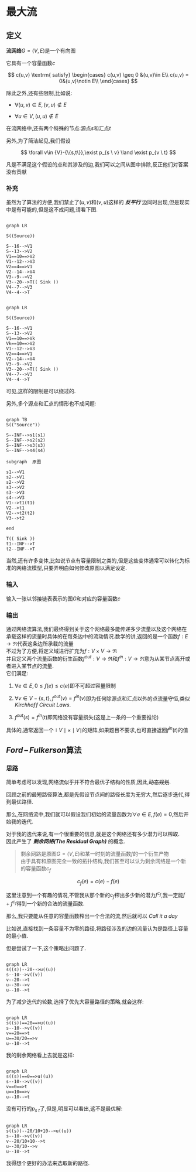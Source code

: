 # 最大流

## 定义

**流网络**$G = (V,E)$是一个有向图

它具有一个容量函数$c$

$$
c(u,v) \textrm{ satisfy}
\begin{cases}
c(u,v) \geq 0 &(u,v)\in E\\
c(u,v) = 0&(u,v)\notin E\\
\end{cases}
$$

除此之外,还有些限制,比如说:

- $\forall (u,v)\in E,(v,u)\notin E$

- $\forall u\in V,(u,u)\notin E$

在流网络中,还有两个特殊的节点:源点$s$和汇点$t$

另外,为了简洁起见,我们假设

$$
\forall v\in {V}-{\{s,t\}},\exist p_{s \ v} \land \exist p_{v \ t}
$$

凡是不满足这个假设的点和其涉及的边,我们可以之间从图中排除,反正他们对答案没有贡献

### 补充

虽然为了算法的方便,我们禁止了$(u,v)$和$(v,u)$这样的 ***反平行*** 边同时出现,但是现实中是有可能的,但是这不成问题,请看下图.

```mermaid

graph LR

S((Source))

S--16-->V1
S--13-->V2
V1==10==>V2
V1--12-->V3
V2==4==>V1
V2--14-->V4
V3--9-->V2
V3--20-->T(( Sink ))
V4--7-->V3
V4--4-->T

```

```mermaid

graph LR

S((Source))

S--16-->V1
S--13-->V2
V1==10==>Vk
Vk==10==>V2
V1--12-->V3
V2==4==>V1
V2--14-->V4
V3--9-->V2
V3--20-->T(( Sink ))
V4--7-->V3
V4--4-->T

```

可见,这样的限制是可以绕过的.

另外,多个源点和汇点的情形也不成问题:

```mermaid

graph TB
S(("Source"))

S--INF-->s1(s1)
S--INF-->s2(s2)
S--INF-->s3(s3)
S--INF-->s4(s4)

subgraph  原图

s1-->V1
s2-->V1
s2-->V2
s3-->V2
s3-->V3
s4-->V3
V1-->t1(t1)
V2-->t1
V2-->t2(t2)
V3-->t2

end

T(( Sink ))
t1--INF-->T
t2--INF-->T

```
当然,还有许多变体,比如说节点有容量限制之类的,但是这些变体通常可以转化为标准的网络流模型,只要弄明白如何修改原图以满足设定.

### 输入

输入一张以邻接链表表示的图$G$和对应的容量函数$c$

### 输出

通过网络流算法,我们最终得到关于这个网络最多能传递多少流量以及这个网络在承载这样的流量时具体的在每条边中的流动情况.数学的讲,返回的是一个函数$f:E\to \Re$代表这条边所承载的流量  
不过为了方便,将定义域进行扩充为$f:V\times V\to \Re$   
并且定义两个流量函数的衍生函数$f^{out}:V\to \Re$和$f^{in}:V\to \Re$意为从某节点离开或者进入某节点的流量.  
它们满足:

1. $\forall e \in E,0\leq f(e) \leq c(e)$即不可超过容量限制

2. $\forall v \in V-\{s,t\},f^{out}(v)=f^{in}(v)$即为任何除源点和汇点以外的点流量守恒,类似$Kirchhof\!f\ Circuit\ Laws$.

3. $f^{out}(s)=f^{in}(t)$即网络没有容量损失(这是上一条的一个重要推论)

具体的,通常返回一个$\mid V \mid \times \mid V \mid$的矩阵,如果题目不要求,也可直接返回$f^{in}(t)$的值

## $Ford\! -\! Fulkerson$算法

### 思路

简单考虑可以发现,网络流似乎并不符合最优子结构的性质,因此,~~动态规划~~.  

回顾之前的最短路径算法,都是先假设节点间的路径长度为无穷大,然后逐步迭代,得到最优路径.

那么,在网络流中,我们就可以假设我们初始的流量函数为$\forall e \in E , f(e)=0$,然后开始我的迭代.

对于我的迭代来说,有一个很重要的信息,就是这个网络还有多少潜力可以榨取.  
因此产生了 ***剩余网络(The Residual Graph)*** 的概念.

>剩余网路是原图$G = (V,E)$和某一时刻的流量函数$f$的一个衍生产物  
>由于具有和原图完全一致的拓扑结构,我们甚至可以认为剩余网络是一个新的容量函数$c_{f}$

$$c_{f}(e)=c(e)-f(e)$$

这里注意到一个有趣的情况,不管我从那个新的$c_{f}$榨出多少新的潜力$f^{c_{f}}$,我一定能$f+f^{c_{f}}$得到一个新的合法的流量函数.

那么,我只要能从任意的容量函数榨出一个合法的流,然后就可以 *Call it a day*

比如说,直接找到一条容量不为零的路径,将路径涉及的边的流量认为是路径上容量的最小值.

但是尝试了一下,这个策略出问题了.

```mermaid

graph LR
s((s))--20-->u((u))
s--10-->v((v))
v--20-->t
u--30-->v
u--10-->t

```

为了减少迭代的轮数,选择了优先大容量路径的策略,就会这样:

```mermaid

graph LR
s((s))==20==>u((u))
s--10-->v((v))
v==20==>t
u==30/20==>v
u--10-->t

```

我的剩余网络看上去就是这样:

```mermaid

graph LR
s((s))==0==>u((u))
s--10-->v((v))
v==0==>t
u==10==>v
u--10-->t

```

没有可行的$p_{s \ t}$了,但是,明显可以看出,这不是最优解:

```mermaid

graph LR
s((s))--20/10+10-->u((u))
s--10-->v((v))
v--20/10+10-->t
u--30/10-->v
u--10-->t

```

我得想个更好的办法来选取新的路径.